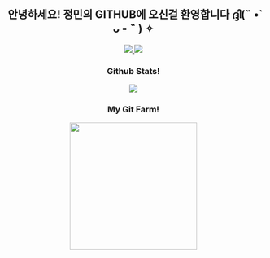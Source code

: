 <div align="center">
<h2>안녕하세요! 정민의 GITHUB에 오신걸 환영합니다 ദ്ദി(˵ •̀ ᴗ - ˵ ) ✧ </h2>
</div>
<div align="center">
  <a href="https://editor1190.tistory.com/" target="_blank">
    <img src="https://img.shields.io/badge/tistory-000000?style=for-the-badge&logo=tistory&logoColor=white">
  </a>
  <a href="https://www.instagram.com/jungmimn?igsh=cmdkOHVyZjFxdHdp" target="_blank">
    <img src="https://img.shields.io/badge/instagram-E4405F?style=for-the-badge&logo=instagram&logoColor=white">
  </a>
</div>
<div align="center">
    <h3><b>Github Stats!</b></h3>
    <img src="https://github-readme-stats.vercel.app/api?username=2ivii&theme=swift&show_icons=true&count_private=true&hide_border=true" align="center" />
    <h3>My Git Farm!</h3>
    <a href="https://www.gitanimals.org/en_US?utm_medium=image&utm_source=2ivii&utm_content=farm">
    <img
      src="https://render.gitanimals.org/farms/2ivii"
      height="250em"
    />
    </a>
</div>


  
